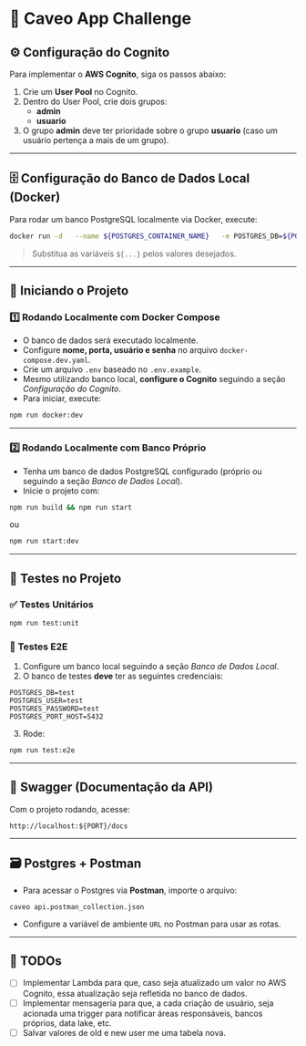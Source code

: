 # 📌 Caveo App Challenge

## ⚙️ Configuração do Cognito

Para implementar o **AWS Cognito**, siga os passos abaixo:

1. Crie um **User Pool** no Cognito.
2. Dentro do User Pool, crie dois grupos:
   - **admin**
   - **usuario**
3. O grupo **admin** deve ter prioridade sobre o grupo **usuario** (caso um usuário pertença a mais de um grupo).

---

## 🗄️ Configuração do Banco de Dados Local (Docker)

Para rodar um banco PostgreSQL localmente via Docker, execute:

```bash
docker run -d   --name ${POSTGRES_CONTAINER_NAME}   -e POSTGRES_DB=${POSTGRES_DB}   -e POSTGRES_USER=${POSTGRES_USER}   -e POSTGRES_PASSWORD=${POSTGRES_PASSWORD}   -p ${POSTGRES_PORT_HOST}:${POSTGRES_PORT_CONTAINER}   postgres
```

> Substitua as variáveis `${...}` pelos valores desejados.

---

## 🚀 Iniciando o Projeto

### 1️⃣ Rodando Localmente com Docker Compose

- O banco de dados será executado localmente.
- Configure **nome, porta, usuário e senha** no arquivo `docker-compose.dev.yaml`.
- Crie um arquivo `.env` baseado no `.env.example`.
- Mesmo utilizando banco local, **configure o Cognito** seguindo a seção *Configuração do Cognito*.
- Para iniciar, execute:

```bash
npm run docker:dev
```

---

### 2️⃣ Rodando Localmente com Banco Próprio

- Tenha um banco de dados PostgreSQL configurado (próprio ou seguindo a seção *Banco de Dados Local*).
- Inicie o projeto com:

```bash
npm run build && npm run start
```

ou

```bash
npm run start:dev
```

---

## 🧪 Testes no Projeto

### ✅ Testes Unitários

```bash
npm run test:unit
```

### 🔄 Testes E2E

1. Configure um banco local seguindo a seção *Banco de Dados Local*.
2. O banco de testes **deve** ter as seguintes credenciais:

```
POSTGRES_DB=test
POSTGRES_USER=test
POSTGRES_PASSWORD=test
POSTGRES_PORT_HOST=5432
```

3. Rode:

```bash
npm run test:e2e
```

---

## 📖 Swagger (Documentação da API)

Com o projeto rodando, acesse:

```
http://localhost:${PORT}/docs
```

---

## 🗃️ Postgres + Postman

- Para acessar o Postgres via **Postman**, importe o arquivo:

```
caveo api.postman_collection.json
```

- Configure a variável de ambiente `URL` no Postman para usar as rotas.


---

## 📝 TODOs

- [ ] Implementar Lambda para que, caso seja atualizado um valor no AWS Cognito, essa atualização seja refletida no banco de dados.
- [ ] Implementar mensageria para que, a cada criação de usuário, seja acionada uma trigger para notificar áreas responsáveis, bancos próprios, data lake, etc.
- [ ] Salvar valores de old e new user me uma tabela nova.
